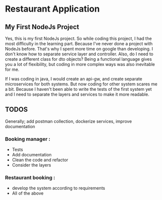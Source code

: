 # Restaurant Application


## My First NodeJs Project
Yes, this is my first NodeJs project. So while coding this project, I had the most difficulty in the learning part. Because I've never done a project with NodeJs before. That's why I spent more time on google than developing. I don't know how to separate service layer and controller. Also, do I need to create a different class for dto objects? Being a functional language gives you a lot of flexibility, but coding in more complex ways was also inevitable for me.

If I was coding in java, I would create an api-gw, and create separate microservices for both systems. But now coding for other system scares me a bit. Because I haven't been able to write the tests of the first system yet and I need to separate the layers and services to make it more readable.

## TODOS
Generally; add postman collection, dockerize services, improve documentation
### Booking manager :
- Tests
- Add documentation
- Clean the code and refactor
- Consider the layers

### Restaurant booking :
- develop the system according to requirements
- All of the above